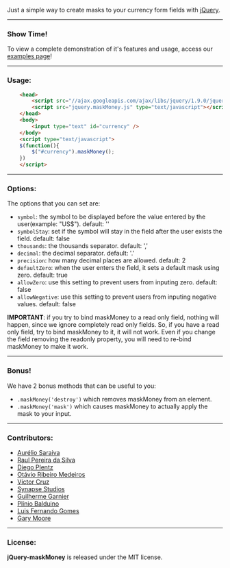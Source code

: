 Just a simple way to create masks to your currency form fields with [jQuery](https://jquery.com/).

***
### Show Time!

To view a complete demonstration of it's features and usage, access our [examples page](https://plentz.github.com/jquery-maskmoney)!

***
### Usage:
```html
	<head>
		<script src="//ajax.googleapis.com/ajax/libs/jquery/1.9.0/jquery.min.js" type="text/javascript"></script>
		<script src="jquery.maskMoney.js" type="text/javascript"></script>
	</head>
	<body>
		<input type="text" id="currency" />
	</body>
	<script type="text/javascript">
	$(function(){
		$("#currency").maskMoney();
	})
	</script>
```

***
### Options:

The options that you can set are:

 * ```symbol```: the symbol to be displayed before the value entered by the user(example: "US$"). default: ''
 * ```symbolStay```: set if the symbol will stay in the field after the user exists the field. default: false
 * ```thousands```: the thousands separator. default: ','
 * ```decimal```: the decimal separator. default: '.'
 * ```precision```: how many decimal places are allowed. default: 2
 * ```defaultZero```: when the user enters the field, it sets a default mask using zero. default: true
 * ```allowZero```: use this setting to prevent users from inputing zero. default: false
 * ```allowNegative```: use this setting to prevent users from inputing negative values. default: false
 
__IMPORTANT__: if you try to bind maskMoney to a read only field, nothing will happen, since we ignore completely read only fields. So, if you have a read only field, try to bind maskMoney to it, it will not work. Even if you change the field removing the readonly property, you will need to re-bind maskMoney to make it work.

***
### Bonus!

We have 2 bonus methods that can be useful to you:

 * ```.maskMoney('destroy')``` which removes maskMoney from an element.
 * ```.maskMoney('mask')``` which causes maskMoney to actually apply the mask to your input.

***
### Contributors:

 * [Aurélio Saraiva](mailto:aureliosaraiva@gmail.com)
 * [Raul Pereira da Silva](https://raulpereira.com)
 * [Diego Plentz](https://plentz.org)
 * [Otávio Ribeiro Medeiros](https://github.com/otaviomedeiros)
 * [Víctor Cruz](https://github.com/xtream)
 * [Synapse Studios](https://github.com/synapsestudios)
 * [Guilherme Garnier](https://blog.guilhermegarnier.com/)
 * [Plínio Balduino](https://github.com/pbalduino)
 * [Luis Fernando Gomes](https://github.com/luiscoms)
 * [Gary Moore](https://www.gmoore.net/)

***
### License:

__jQuery-maskMoney__ is released under the MIT license.